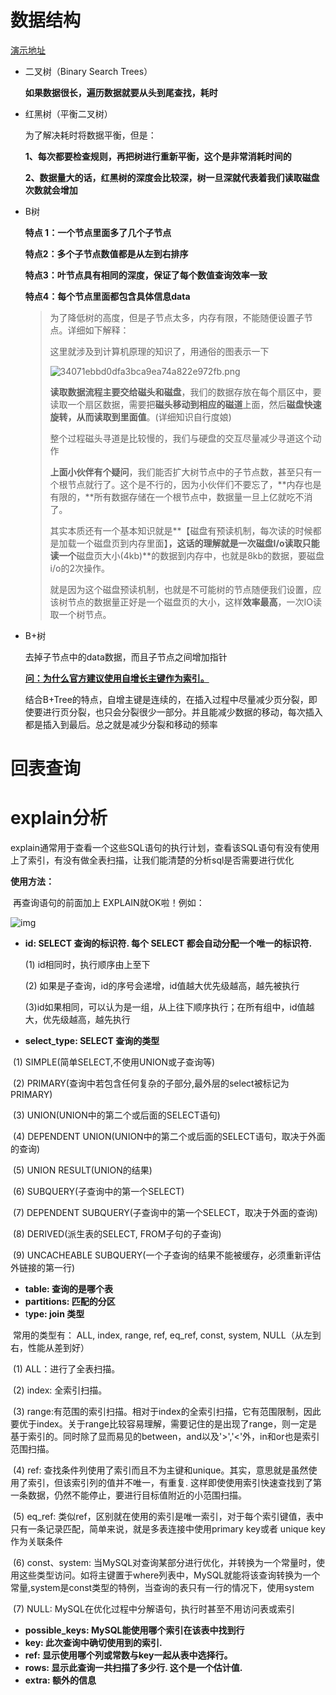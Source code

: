 # 数据结构

[演示地址](https://www.cs.usfca.edu/~galles/visualization/Algorithms.html)

- 二叉树（Binary Search Trees）

  **如果数据很长，遍历数据就要从头到尾查找，耗时**

- 红黑树（平衡二叉树）

  为了解决耗时将数据平衡，但是：

  **1、每次都要检查规则，再把树进行重新平衡，这个是非常消耗时间的**

  **2、数据量大的话，红黑树的深度会比较深，树一旦深就代表着我们读取磁盘次数就会增加**

- B树

  **特点 1：一个节点里面多了几个子节点**

  **特点2：多个子节点数值都是从左到右排序**

  **特点3：叶节点具有相同的深度，保证了每个数值查询效率一致**

  **特点4：每个节点里面都包含具体信息data**

  > 为了降低树的高度，但是子节点太多，内存有限，不能随便设置子节点。详细如下解释：
  >
  > 这里就涉及到计算机原理的知识了，用通俗的图表示一下
  >
  >  
  >
  >   ![34071ebbd0dfa3bca9ea74a822e972fb.png](https://img-blog.csdnimg.cn/img_convert/34071ebbd0dfa3bca9ea74a822e972fb.png) 
  >
  > **读取数据流程主要交给磁头和磁盘**，我们的数据存放在每个扇区中，要读取一个扇区数据，需要把**磁头移动到相应的磁道**上面，然后**磁盘快速旋转，从而读取到里面值**。(详细知识自行度娘)
  >
  > 整个过程磁头寻道是比较慢的，我们与硬盘的交互尽量减少寻道这个动作
  >
  > **上面小伙伴有个疑问**，我们能否扩大树节点中的子节点数，甚至只有一个根节点就行了。这个是不行的，因为小伙伴们不要忘了，**内存也是有限的，**所有数据存储在一个根节点中，数据量一旦上亿就吃不消了。
  >
  > 其实本质还有一个基本知识就是**【磁盘有预读机制，每次读的时候都是加载一个磁盘页到内存里面】**，这话的理解就是一次磁盘I/o读取只能读一个**磁盘页大小(4kb)**的数据到内存中，也就是8kb的数据，要磁盘i/o的2次操作。
  >
  > 就是因为这个磁盘预读机制，也就是不可能树的节点随便我们设置，应该树节点的数据量正好是一个磁盘页的大小，这样**效率最高**，一次IO读取一个树节点。

- B+树

  去掉子节点中的data数据，而且子节点之间增加指针

  [**问：为什么官方建议使用自增长主键作为索引。**]()

  结合B+Tree的特点，自增主键是连续的，在插入过程中尽量减少页分裂，即使要进行页分裂，也只会分裂很少一部分。并且能减少数据的移动，每次插入都是插入到最后。总之就是减少分裂和移动的频率

# 回表查询



# explain分析

explain通常用于查看一个这些SQL语句的执行计划，查看该SQL语句有没有使用上了索引，有没有做全表扫描，让我们能清楚的分析sql是否需要进行优化

**使用方法：**

​     再查询语句的前面加上 EXPLAIN就OK啦！例如：

 

![img](https://img-blog.csdnimg.cn/20190219144908280.png)

 

- **id: SELECT 查询的标识符. 每个 SELECT 都会自动分配一个唯一的标识符.**

  (1) id相同时，执行顺序由上至下

  (2) 如果是子查询，id的序号会递增，id值越大优先级越高，越先被执行

  (3)id如果相同，可以认为是一组，从上往下顺序执行；在所有组中，id值越大，优先级越高，越先执行

- **select_type: SELECT 查询的类型**

​    (1) SIMPLE(简单SELECT,不使用UNION或子查询等)

​    (2) PRIMARY(查询中若包含任何复杂的子部分,最外层的select被标记为PRIMARY)

​    (3) UNION(UNION中的第二个或后面的SELECT语句)

​    (4) DEPENDENT UNION(UNION中的第二个或后面的SELECT语句，取决于外面的查询)

​    (5) UNION RESULT(UNION的结果)

​    (6) SUBQUERY(子查询中的第一个SELECT)

​    (7) DEPENDENT SUBQUERY(子查询中的第一个SELECT，取决于外面的查询)

​    (8) DERIVED(派生表的SELECT, FROM子句的子查询)

​    (9) UNCACHEABLE SUBQUERY(一个子查询的结果不能被缓存，必须重新评估外链接的第一行)

- **table: 查询的是哪个表**
- **partitions: 匹配的分区**
- t**ype: join 类型**

​    常用的类型有： ALL, index, range, ref, eq_ref, const, system, NULL（从左到右，性能从差到好）

​    (1) ALL：进行了全表扫描。

​    (2) index: 全索引扫描。

​    (3) range:有范围的索引扫描。相对于index的全索引扫描，它有范围限制，因此要优于index。关于range比较容易理解，需要记住的是出现了range，则一定是基于索引的。同时除了显而易见的between，and以及'>','<'外，in和or也是索引范围扫描。

​    (4) ref:  查找条件列使用了索引而且不为主键和unique。其实，意思就是虽然使用了索引，但该索引列的值并不唯一，有重复. 这样即使使用索引快速查找到了第一条数据，仍然不能停止，要进行目标值附近的小范围扫描。

​    (5) eq_ref: 类似ref，区别就在使用的索引是唯一索引，对于每个索引键值，表中只有一条记录匹配，简单来说，就是多表连接中使用primary key或者 unique key作为关联条件

​    (6) const、system: 当MySQL对查询某部分进行优化，并转换为一个常量时，使用这些类型访问。如将主键置于where列表中，MySQL就能将该查询转换为一个常量,system是const类型的特例，当查询的表只有一行的情况下，使用system

​    (7) NULL: MySQL在优化过程中分解语句，执行时甚至不用访问表或索引

- **possible_keys: MySQL能使用哪个索引在该表中找到行**
- **key: 此次查询中确切使用到的索引.**
- **ref: 显示使用哪个列或常数与key一起从表中选择行。**
- **rows: 显示此查询一共扫描了多少行. 这个是一个估计值.**
- **extra: 额外的信息**
